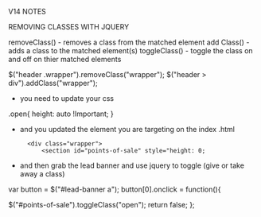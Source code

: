 V14 NOTES

REMOVING CLASSES WITH JQUERY 
 
 removeClass() - removes a class from the matched element 
 add Class() - adds a class to the matched element(s)
 toggleClass() - toggle the class on and off on thier matched elements
 
  $("header .wrapper").removeClass("wrapper");
 $("header > div").addClass("wrapper");
 
 
 - you need to update your css 
 

.open{
    height: auto !Important; 
}


- and you updated the element you are targeting on the index .html


        <div class="wrapper">
            <section id="points-of-sale" style="height: 0;
        
- and then grab the lead banner and use jquery to toggle (give or take away a class)
 

           
var button = $("#lead-banner a");
button[0].onclick = function(){
  
  $("#points-of-sale").toggleClass("open");
  return false;
};
